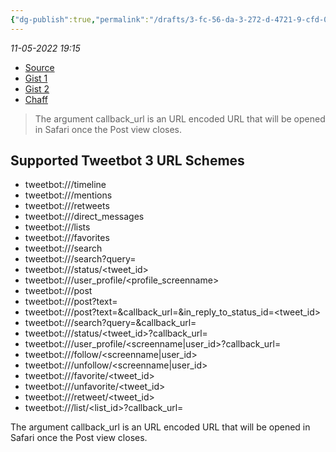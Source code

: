 ```yaml
---
{"dg-publish":true,"permalink":"/drafts/3-fc-56-da-3-272-d-4721-9-cfd-0646-e6-df-40-e9/","dgHomeLink":true,"dgPassFrontmatter":false}
---
```



*11-05-2022 19:15* 

- [Source](https://tapbots.net/tweetbot3/support/url-schemes/)
- [Gist 1](https://gist.github.com/extratone/2902e4615afd47d5746dca34e8be362b)
- [Gist 2](https://gist.github.com/extratone/87eadaf96d13b7bef8eaa2565414d257)
- [Chaff](https://chaff.writeas.com/tweetbot-url-scheme)

> The argument callback_url is an URL encoded URL that will be opened in Safari once the Post view closes.
## Supported Tweetbot 3 URL Schemes

-   tweetbot://<screenname>/timeline
-   tweetbot://<screenname>/mentions
-   tweetbot://<screenname>/retweets
-   tweetbot://<screenname>/direct\_messages
-   tweetbot://<screenname>/lists
-   tweetbot://<screenname>/favorites
-   tweetbot://<screenname>/search
-   tweetbot://<screenname>/search?query=<text>
-   tweetbot://<screenname>/status/<tweet\_id>
-   tweetbot://<screenname>/user\_profile/<profile\_screenname>
-   tweetbot://<screenname>/post
-   tweetbot://<screenname>/post?text=<text>
-   tweetbot://<screenname>/post?text=<text>&callback\_url=<url>&in\_reply\_to\_status\_id=<tweet\_id>
-   tweetbot://<screenname>/search?query=<text>&callback\_url=<url>
-   tweetbot://<screenname>/status/<tweet\_id>?callback\_url=<url>
-   tweetbot://<screenname>/user\_profile/<screenname|user\_id>?callback\_url=<url>
-   tweetbot://<screenname>/follow/<screenname|user\_id>
-   tweetbot://<screenname>/unfollow/<screenname|user\_id>
-   tweetbot://<screenname>/favorite/<tweet\_id>
-   tweetbot://<screenname>/unfavorite/<tweet\_id>
-   tweetbot://<screenname>/retweet/<tweet\_id>
-   tweetbot://<screenname>/list/<list\_id>?callback\_url=<url>

The argument callback\_url is an URL encoded URL that will be opened in Safari once the Post view closes.